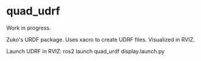 # quad_udrf

Work in progress.

Zuko's URDF package. Uses xacro to create UDRF files. Visualized in RVIZ.

Launch UDRF in RVIZ:
	ros2 launch quad_urdf display.launch.py

